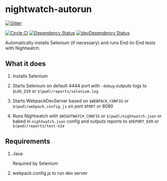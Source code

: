 # nightwatch-autorun


[![Gitter](https://badges.gitter.im/Join%20Chat.svg)](https://gitter.im/nkbt/help)

[![Circle CI](https://circleci.com/gh/nkbt/nightwatch-autorun.svg?style=svg)](https://circleci.com/gh/nkbt/nightwatch-autorun)
[![Dependency Status](https://david-dm.org/nkbt/nightwatch-autorun.svg)](https://david-dm.org/nkbt/nightwatch-autorun)
[![devDependency Status](https://david-dm.org/nkbt/nightwatch-autorun/dev-status.svg)](https://david-dm.org/nkbt/nightwatch-autorun#info=devDependencies)

Automatically installs Selenium (if necessary) and runs End-to-End tests with Nightwatch.


## What it does

1. Installs Selenium

2. Starts Selenium on default 4444 port with `-debug` outputs logs to `$LOG_DIR` or `$(pwd)/reports/selenium.log`

3. Starts WebpackDevServer based on `$WEBPACK_CONFIG` or `$(pwd)/webpack.config.js` on port `$PORT` or 8080

4. Runs Nightwatch with `$NIGHTWATCH_CONFIG` or `$(pwd)/nightwatch.json` or baked in `nightwatch.json` config and outputs reports to `$REPORT_DIR` or `$(pwd)/reports/test-e2e`


## Requirements

1. Java

    Required by Selenium

2. webpack.config.js to run dev server


